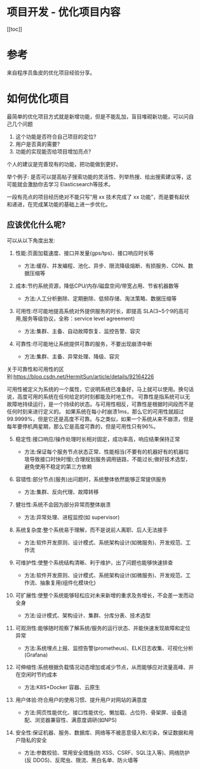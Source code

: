 # 项目开发 - 优化项目内容

[[toc]]

# 参考

来自程序员鱼皮的优化项目经验分享。

# 如何优化项目

最简单的优化项目方式就是新增功能，但是不能乱加，盲目堆砌新功能，可以问自己几个问题

1. 这个功能是否符合自己项目的定位?
2. 用户是否真的需要?
3. 功能的实现能否给项目增加亮点?

个人的建议是完善现有的功能，把功能做到更好。

举个例子: 是否可以提高帖子搜索功能的灵活性、列举热搜、给出搜索建议等，这可能就会激励你去学习 Elasticsearch等技术。

一段有亮点的项目经历绝对不能只写“用 xx 技术完成了 xx 功能”，而是要有起伏和递进，在完成某功能的基础上进一步优化。

## 应该优化什么呢?

可以从以下角度出发:

1. 性能:页面加载速度、接口并发量(gps/tps)、接口响应时长等
    * 方法:缓存、并发编程、池化、异步、限流降级熔断、有损服务、CDN、数据压缩等

2. 成本:节约系统资源，降低CPU/内存/磁盘空间/带宽占用、节省机器数等
    * 方法:人工分析删除、定期删除、低频存储、淘汰策略、数据压缩等

3. 可用性:尽可能地提高系统对外提供服务的时长，即提高 SLA(3~5个9的高可用,服务等级协议，全称：service level agreement)
    * 方法:集群、主备、自动故障恢复、监控告警、容灾

4. 可靠性:尽可能地让系统提供可靠的服务，不要出现崩溃中断
    * 方法:集群、主备、异常处理、降级、容灾

关于可靠性和可用性的区别:https://bloq.csdn.net/HermitSun/article/details/92164226

可用性被定义为系统的一个属性，它说明系统已准备好，马上就可以使用。换句话说，高度可用的系统在任何给定的时刻都能及时地工作。
可靠性是指系统可以无故障地持续运行，是一个持续的状态。与可用性相反，可靠性是根据时间段而不是任何时刻来进行定义的。
如果系统在每小时崩溃1ms，那么它的可用性就超过99.9999%，但是它还是高度不可靠。与之类似，如果一个系统从来不崩溃，但是每年要停机两星期，那么它是高度可靠的，但是可用性只有96%。


5. 稳定性:接口响应/操作处理时长相对固定，成功率高，响应结果保持正常
    * 方法:保证每个服务节点状态正常、性能相当(不要有的机器好有的机器垃圾导致接口时快时慢);合理规划服务调用链路，不能过长;做好技术选型，避免使用不稳定的第三方依赖

6. 容错性:部分节点(服务)出问题时，系统整体依然能够正常提供服务
    * 方法:集群、反向代理、故障转移

7. 健壮性:系统不会因为部分异常而整体崩溃
    * 方法:异常处理、进程监控(如 supervisor)

8. 系统复杂度:整个系统易于理解，而不是说前人离职、后人无法接手
    * 方法:软件开发原则、设计模式、系统架构设计(如微服务)、开发规范、工作流

9. 可维护性:使整个系统结构清晰、利于维护，出了问题也能够快速排查
    * 方法:软件开发原则、设计模式、系统架构设计(如微服务)、开发规范、工作流、抽象复用(组件化模块化)

10. 可扩展性:使整个系统能够轻松应对未来新增的重求及务增长，不会差一发而动全身
    * 方法:设计模式、架构设计、集群、分库分表、技术选型

11. 可观测性:能够随时观察了解系统/服务的运行状态、并能快速发现故障和定位异常
    * 方法:系统埋点上报、监控告警(prometheus)、ELK日志收集、可视化分析(Grafana)

12. 可伸缩性:系统根据负载情况动态增加或减少节点，从而能够应对流量高峰、并在空闲时节约成本
    * 方法:K8S+Docker 容器、云原生

13. 用户体验:符合用户的使用习惯、提升用户对网站的满意度
    * 方法:网页性能优化、接口性能优化、懒加载、占位符、骨架屏、设备适配、浏览器兼容性、满意度调研(如NPS)

14. 安全性:保证机器、服务、数据库、网络等不被恶意侵入和污染，保证数据和用户隐私的安全
    * 方法:参数校验、常用安全措施(防 XSS、CSRF、SQL注入等)、网络防护(反 DDOS)、反爬虫、限流、黑白名单、防火墙等